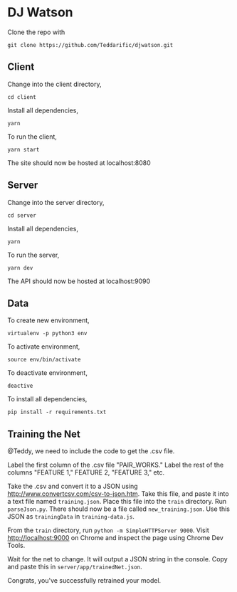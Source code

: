 # DJ Watson

Clone the repo with

````
git clone https://github.com/Teddarific/djwatson.git
````

## Client

Change into the client directory,

````
cd client
````

Install all dependencies,

````
yarn
````

To run the client,

````
yarn start
````

The site should now be hosted at localhost:8080

## Server

Change into the server directory,

````
cd server
````

Install all dependencies,

````
yarn
````

To run the server,

````
yarn dev
````

The API should now be hosted at localhost:9090

## Data

To create new environment,

````
virtualenv -p python3 env
````

To activate environment,

````
source env/bin/activate
````

To deactivate environment,

````
deactive
````

To install all dependencies,

````
pip install -r requirements.txt
````

## Training the Net

@Teddy, we need to include the code to get the .csv file.

Label the first column of the .csv file "PAIR_WORKS." Label the rest of the columns "FEATURE 1," FEATURE 2, "FEATURE 3," etc.

Take the .csv and convert it to a JSON using <http://www.convertcsv.com/csv-to-json.htm>. Take this file, and paste it into a text file named `training.json`. Place this file into the `train` directory. Run `parseJson.py`. There should now be a file called  `new_training.json`. Use this JSON as `trainingData` in `training-data.js`. 

From the `train` directory, run `python -m SimpleHTTPServer 9000`. Visit <http://localhost:9000> on Chrome and inspect the page using Chrome Dev Tools. 

Wait for the net to change. It will output a JSON string in the console. Copy and paste this in `server/app/trainedNet.json`. 

Congrats, you've successfully retrained your model.

